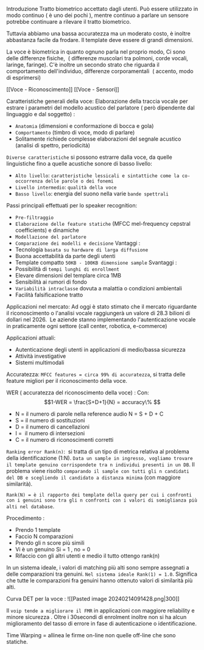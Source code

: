 Introduzione
Tratto biometrico accettato dagli utenti. Può essere utilizzato in modo continuo ( è uno dei pochi ), mentre continuo a parlare un sensore potrebbe continuare a rilevare il tratto biometrico.

Tuttavia abbiamo una bassa accuratezza ma un moderato costo, è inoltre abbastanza facile da frodare.
Il template deve essere di grandi dimensioni.

La voce è biometrica in quanto ognuno parla nel proprio modo, Ci sono delle differenze fisiche,  ( differenze muscolari tra polmoni, corde vocali, laringe, faringe). C'è inoltre un secondo strato che riguarda il comportamento dell'individuo, differenze corporamentali  ( accento, modo di esprimersi)

[[Voce - Riconoscimento]]
[[Voce - Sensori]]

Caratteristiche generali della voce:
Elaborazione della traccia vocale per estrare i parametri del modello acustico del parlatore ( però dipendente dal linguaggio e dal soggetto) :
- `Anatomia` (dimensioni e conformazione di bocca e gola)
- `Comportamento` (timbro di voce, modo di parlare)
- Solitamente richiede complesse elaborazioni del segnale acustico (analisi di spettro, periodicità)

`Diverse caratteristiche` si possono estrarre dalla voce, da quelle linguistiche fino a quelle acustiche sonore di basso livello:
- `Alto livello`: `caratteristiche lessicali e sintattiche come la co-occorrenza delle parole o dei fonemi`
- `Livello intermedio`: `qualità della voce`
- `Basso livello`: energia del suono nella varie `bande spettrali`

Passi principali effettuati per lo speaker recognition:
- `Pre-filtraggio`
- `Elaborazione delle feature statiche` (MFCC mel-frequency cepstral coefficients) e dinamiche
- `Modellazione del parlatore`
- `Comparazione dei modelli e decisione`
Vantaggi :
- Tecnologia `basata su hardware di larga diffusione`
- Buona accettabilità da parte degli utenti
- Template compatto `50KB - 100KB dimensione sample`
Svantaggi :
- Possibilità di `tempi lunghi di enrollment`
- Elevare dimensioni del templare circa 1MB
- Sensibilità ai rumori di fondo
- `Variabilità intraclasse` dovuta a malattia o condizioni ambientali
- Facilità falsificazione tratto

Applicazioni nel mercato:
Ad oggi è stato stimato che il mercato riguardante il riconoscimento o l'analisi vocale raggiungerà un valore di 28.3 bilioni di dollari nel 2026. 
Le aziende stanno implementando l'autenticazione vocale in praticamente ogni settore (call center, robotica, e-commerce)

Applicazioni attuali:
- Autenticazione degli utenti in applicazioni di medio/bassa sicurezza
- Attività investigative
- Sistemi multimodali

Accuratezza:
`MFCC features = circa 99% di accuratezza`, si tratta delle feature migliori per il riconoscimento della voce.

WER ( accuratezza del riconoscimento della voce) :
Con:
$$1-WER = \frac{S+D+1}{N} = accuracy\% $$
- N = il numero di parole nella reference audio N = S + D + C
- S = il numero di sostituzioni
- D = il numero di cancellazioni
- I =  il numero di intersezioni  
- C = il numero di riconoscimenti corretti

`Ranking error Rank(n)`:  si tratta di un tipo di metrica relativa al problema della identificazione (1:N). `Data un sample in ingresso, vogliamo trovare il template genuino corrispondete tra n individui presenti in un DB`.
Il problema viene risolto `comparando il sample con tutti gli n candidati del DB e scegliendo il candidato a distanza minima` (con maggiore similarità).

`Rank(N) = è il rapporto dei template della query per cui i confronti con i genuini sono tra gli n confronti con i valori di somiglianza più alti nel database`.

Procedimento :
- Prendo 1 template
- Faccio N comparazioni
- Prendo gli n score più simili
- Vi è un genuino Si = 1 , no = 0
- Rifaccio con gli altri utenti e medio il tutto ottengo rank(n)

In un sistema ideale, i valori di matching più alti sono sempre assegnati a delle comparazioni tra genuini. `Nel sistema ideale Rank(1) = 1.0`. Significa che tutte le comparazioni fra genuini hanno ottenuto valori di similarità più alti.

Curva DET per la voce :
![[Pasted image 20240214091428.png|300]]

Il `voip tende a migliorare il FMR` in applicazioni con maggiore reliability e minore sicurezza .
Oltre i 30secondi di enrolment inoltre non si ha alcun miglioramento del tasso di errore in fase di autenticazione o identificazione.

Time Warping = allinea le firme on-line non quelle off-line che sono statiche.